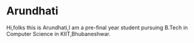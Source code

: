 # Arundhati
Hi,folks this is Arundhati,I am a pre-final year student pursuing B.Tech in Computer Science in KIIT,Bhubaneshwar.
